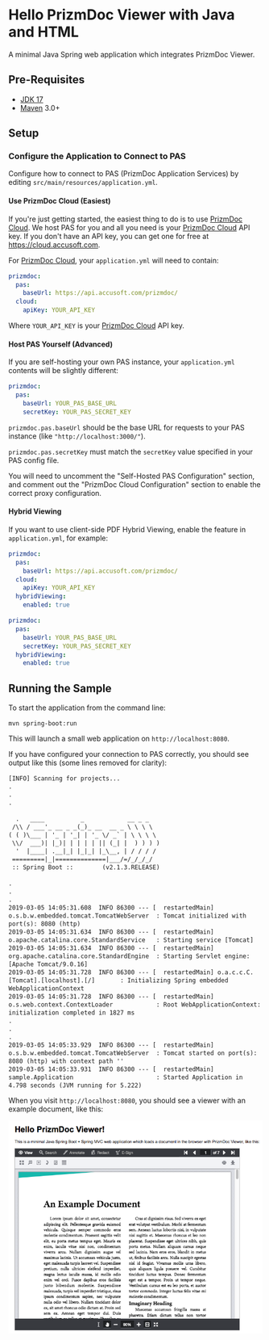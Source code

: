 # Hello PrizmDoc Viewer with Java and HTML

A minimal Java Spring web application which integrates PrizmDoc Viewer.

## Pre-Requisites

- [JDK 17]
- [Maven] 3.0+

## Setup

### Configure the Application to Connect to PAS

Configure how to connect to PAS (PrizmDoc Application Services) by editing `src/main/resources/application.yml`.

#### Use PrizmDoc Cloud (Easiest)

If you're just getting started, the easiest thing to do is to use [PrizmDoc Cloud]. We host PAS for you and all you need is your [PrizmDoc Cloud](https://cloud.accusoft.com) API key. If you don't have an API key, you can get one for free at https://cloud.accusoft.com.

For [PrizmDoc Cloud], your `application.yml` will need to contain:

```yml
prizmdoc:
  pas:
    baseUrl: https://api.accusoft.com/prizmdoc/
  cloud:
    apiKey: YOUR_API_KEY
```

Where `YOUR_API_KEY` is your [PrizmDoc Cloud](https://cloud.accusoft.com) API key.

#### Host PAS Yourself (Advanced)

If you are self-hosting your own PAS instance, your `application.yml` contents will be slightly different:

```yml
prizmdoc:
  pas:
    baseUrl: YOUR_PAS_BASE_URL
    secretKey: YOUR_PAS_SECRET_KEY
```

`prizmdoc.pas.baseUrl` should be the base URL for requests to your PAS instance (like `"http://localhost:3000/"`).

`prizmdoc.pas.secretKey` must match the `secretKey` value specified in your PAS config file.

You will need to uncomment the "Self-Hosted PAS Configuration" section, and comment out the "PrizmDoc Cloud Configuration" section to enable the correct proxy configuration.

#### Hybrid Viewing

If you want to use client-side PDF Hybrid Viewing, enable the feature in `application.yml`, for example:

```yml
prizmdoc:
  pas:
    baseUrl: https://api.accusoft.com/prizmdoc/
  cloud:
    apiKey: YOUR_API_KEY
  hybridViewing:
    enabled: true
```

```yml
prizmdoc:
  pas:
    baseUrl: YOUR_PAS_BASE_URL
    secretKey: YOUR_PAS_SECRET_KEY
  hybridViewing:
    enabled: true
```


## Running the Sample

To start the application from the command line:

```
mvn spring-boot:run
```

This will launch a small web application on `http://localhost:8080`.

If you have configured your connection to PAS correctly, you should see output like this (some lines removed for clarity):

```
[INFO] Scanning for projects...
.
.
.

  .   ____          _            __ _ _
 /\\ / ___'_ __ _ _(_)_ __  __ _ \ \ \ \
( ( )\___ | '_ | '_| | '_ \/ _` | \ \ \ \
 \\/  ___)| |_)| | | | | || (_| |  ) ) ) )
  '  |____| .__|_| |_|_| |_\__, | / / / /
 =========|_|==============|___/=/_/_/_/
 :: Spring Boot ::        (v2.1.3.RELEASE)

.
.
.
2019-03-05 14:05:31.608  INFO 86300 --- [  restartedMain] o.s.b.w.embedded.tomcat.TomcatWebServer  : Tomcat initialized with port(s): 8080 (http)
2019-03-05 14:05:31.634  INFO 86300 --- [  restartedMain] o.apache.catalina.core.StandardService   : Starting service [Tomcat]
2019-03-05 14:05:31.634  INFO 86300 --- [  restartedMain] org.apache.catalina.core.StandardEngine  : Starting Servlet engine: [Apache Tomcat/9.0.16]
2019-03-05 14:05:31.728  INFO 86300 --- [  restartedMain] o.a.c.c.C.[Tomcat].[localhost].[/]       : Initializing Spring embedded WebApplicationContext
2019-03-05 14:05:31.728  INFO 86300 --- [  restartedMain] o.s.web.context.ContextLoader            : Root WebApplicationContext: initialization completed in 1827 ms
.
.
.
2019-03-05 14:05:33.929  INFO 86300 --- [  restartedMain] o.s.b.w.embedded.tomcat.TomcatWebServer  : Tomcat started on port(s): 8080 (http) with context path ''
2019-03-05 14:05:33.931  INFO 86300 --- [  restartedMain] sample.Application                       : Started Application in 4.798 seconds (JVM running for 5.222)
```

When you visit `http://localhost:8080`, you should see a viewer with an example document, like this:

![screenshot](screenshot.png)

[JDK 17]: https://adoptium.net/temurin/releases/?version=17
[Maven]: https://maven.apache.org/index.html
[PrizmDoc Cloud]: https://cloud.accusoft.com
